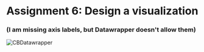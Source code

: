 # Assignment 6: Design a visualization

### (I am missing axis labels, but Datawrapper doesn't allow them)

![CBDatawrapper](https://user-images.githubusercontent.com/91574832/142007676-a18757af-d8fb-474b-b492-56d3204a6529.png)
